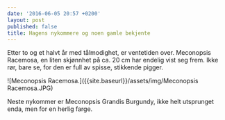 ```yaml
---
date: '2016-06-05 20:57 +0200'
layout: post
published: false
title: Hagens nykommere og noen gamle bekjente
---
```


Etter to og et halvt år med tålmodighet, er ventetiden over. Meconopsis Racemosa, en liten skjønnhet på ca. 20 cm har endelig vist seg frem. Ikke rør, bare se, for den er full av spisse, stikkende pigger.

![Meconopsis Racemosa.]({{site.baseurl}}/assets/img/Meconopsis Racemosa.JPG)

Neste nykommer er Meconopsis Grandis Burgundy, ikke helt utsprunget enda, men for en herlig farge. 




